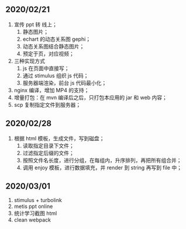 ## 2020/02/21
1. 宣传 ppt 转 线上；
    1. 静态图片；
    1. echart 的动态关系图 gephi；
    1. 动态关系图结合静态图片；
    1. 预定于页，对应视频；
1. 三种实现方式
    1. js 在页面中直接写；
    2. 通过 stimulus 组织 js 代码；
    3. 服务器端渲染，前台 js 代码最小化；     
1. nginx 编译，增加 MP4 的支持；
1. 增量打包：在 mvn 编译后之后，只打包本应用的 jar 和 web 内容；
1. scp 复制指定文件到服务器；


## 2020/02/28        
1. 根据 html 模板，生成文件，写到磁盘；
    1. 读取指定目录下文件；
    2. 过滤指定后缀的文件；
    3. 按照文件名长度，进行分组，在每组内，升序排列，再把所有组合并；
    4. 调用 enjoy 模板，进行数据填充，并 render 到 string 再写到 file 中； 

## 2020/03/01
1. stimulus + turbolink 
2. metis ppt online 
3. 统计学习截图 html
4. clean webpack
